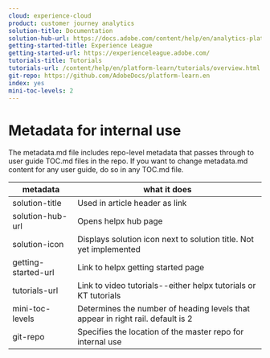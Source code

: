 ```yaml
---
cloud: experience-cloud
product: customer journey analytics
solution-title: Documentation
solution-hub-url: https://docs.adobe.com/content/help/en/analytics-platform/using/cja-landing.html
getting-started-title: Experience League
getting-started-url: https://experienceleague.adobe.com/
tutorials-title: Tutorials
tutorials-url: /content/help/en/platform-learn/tutorials/overview.html
git-repo: https://github.com/AdobeDocs/platform-learn.en
index: yes
mini-toc-levels: 2
---
```


# Metadata for internal use

The metadata.md file includes repo-level metadata that passes through to user guide TOC.md files in the repo. If you want to change metadata.md content for any user guide, do so in any TOC.md file.

| metadata | what it does |
|--- |--- |
| solution-title | Used in article header as link |
| solution-hub-url | Opens helpx hub page |
| solution-icon | Displays solution icon next to solution title. Not yet implemented |
| getting-started-url | Link to helpx getting started page |
| tutorials-url | Link to video tutorials--either helpx tutorials or KT tutorials |
| mini-toc-levels | Determines the number of heading levels that appear in right rail. default is 2 |
| git-repo | Specifies the location of the master repo for internal use |
